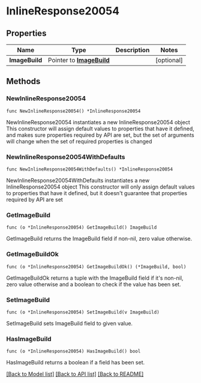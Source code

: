 # InlineResponse20054

## Properties

Name | Type | Description | Notes
------------ | ------------- | ------------- | -------------
**ImageBuild** | Pointer to [**ImageBuild**](imageBuild.md) |  | [optional] 

## Methods

### NewInlineResponse20054

`func NewInlineResponse20054() *InlineResponse20054`

NewInlineResponse20054 instantiates a new InlineResponse20054 object
This constructor will assign default values to properties that have it defined,
and makes sure properties required by API are set, but the set of arguments
will change when the set of required properties is changed

### NewInlineResponse20054WithDefaults

`func NewInlineResponse20054WithDefaults() *InlineResponse20054`

NewInlineResponse20054WithDefaults instantiates a new InlineResponse20054 object
This constructor will only assign default values to properties that have it defined,
but it doesn't guarantee that properties required by API are set

### GetImageBuild

`func (o *InlineResponse20054) GetImageBuild() ImageBuild`

GetImageBuild returns the ImageBuild field if non-nil, zero value otherwise.

### GetImageBuildOk

`func (o *InlineResponse20054) GetImageBuildOk() (*ImageBuild, bool)`

GetImageBuildOk returns a tuple with the ImageBuild field if it's non-nil, zero value otherwise
and a boolean to check if the value has been set.

### SetImageBuild

`func (o *InlineResponse20054) SetImageBuild(v ImageBuild)`

SetImageBuild sets ImageBuild field to given value.

### HasImageBuild

`func (o *InlineResponse20054) HasImageBuild() bool`

HasImageBuild returns a boolean if a field has been set.


[[Back to Model list]](../README.md#documentation-for-models) [[Back to API list]](../README.md#documentation-for-api-endpoints) [[Back to README]](../README.md)


